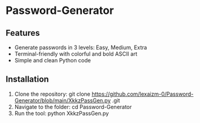 # Password-Generator

## Features
- Generate passwords in 3 levels: Easy, Medium, Extra
- Terminal-friendly with colorful and bold ASCII art
- Simple and clean Python code

## Installation
1. Clone the repository:
   git clone https://github.com/lexaizm-0/Password-Generator/blob/main/XkkzPassGen.py .git
2. Navigate to the folder:
   cd Password-Generator
3. Run the tool:
   python XkkzPassGen.py
